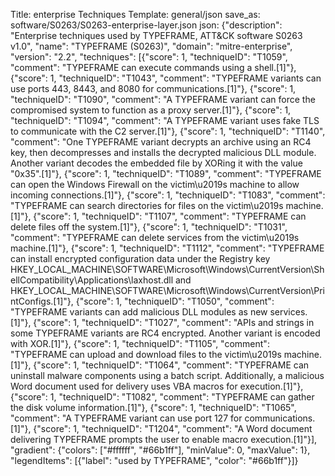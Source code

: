 Title: enterprise Techniques
Template: general/json
save_as: software/S0263/S0263-enterprise-layer.json
json: {"description": "Enterprise techniques used by TYPEFRAME, ATT&CK software S0263 v1.0", "name": "TYPEFRAME (S0263)", "domain": "mitre-enterprise", "version": "2.2", "techniques": [{"score": 1, "techniqueID": "T1059", "comment": "TYPEFRAME can execute commands using a shell.[1]"}, {"score": 1, "techniqueID": "T1043", "comment": "TYPEFRAME variants can use ports 443, 8443, and 8080 for communications.[1]"}, {"score": 1, "techniqueID": "T1090", "comment": "A TYPEFRAME variant can force the compromised system to function as a proxy server.[1]"}, {"score": 1, "techniqueID": "T1094", "comment": "A TYPEFRAME variant uses fake TLS to communicate with the C2 server.[1]"}, {"score": 1, "techniqueID": "T1140", "comment": "One TYPEFRAME variant decrypts an archive using an RC4 key, then decompresses and installs the decrypted malicious DLL module. Another variant decodes the embedded file by XORing it with the value \"0x35\".[1]"}, {"score": 1, "techniqueID": "T1089", "comment": "TYPEFRAME can open the Windows Firewall on the victim\u2019s machine to allow incoming connections.[1]"}, {"score": 1, "techniqueID": "T1083", "comment": "TYPEFRAME can search directories for files on the victim\u2019s machine.[1]"}, {"score": 1, "techniqueID": "T1107", "comment": "TYPEFRAME can delete files off the system.[1]"}, {"score": 1, "techniqueID": "T1031", "comment": "TYPEFRAME can delete services from the victim\u2019s machine.[1]"}, {"score": 1, "techniqueID": "T1112", "comment": "TYPEFRAME can install encrypted configuration data under the Registry key HKEY_LOCAL_MACHINE\\SOFTWARE\\Microsoft\\Windows\\CurrentVersion\\ShellCompatibility\\Applications\\laxhost.dll and HKEY_LOCAL_MACHINE\\SOFTWARE\\Microsoft\\Windows\\CurrentVersion\\PrintConfigs.[1]"}, {"score": 1, "techniqueID": "T1050", "comment": "TYPEFRAME variants can add malicious DLL modules as new services.[1]"}, {"score": 1, "techniqueID": "T1027", "comment": "APIs and strings in some TYPEFRAME variants are RC4 encrypted. Another variant is encoded with XOR.[1]"}, {"score": 1, "techniqueID": "T1105", "comment": "TYPEFRAME can upload and download files to the victim\u2019s machine.[1]"}, {"score": 1, "techniqueID": "T1064", "comment": "TYPEFRAME can uninstall malware components using a batch script. Additionally, a malicious Word document used for delivery uses VBA macros for execution.[1]"}, {"score": 1, "techniqueID": "T1082", "comment": "TYPEFRAME can gather the disk volume information.[1]"}, {"score": 1, "techniqueID": "T1065", "comment": "A TYPEFRAME variant can use port 127 for communications.[1]"}, {"score": 1, "techniqueID": "T1204", "comment": "A Word document delivering TYPEFRAME prompts the user to enable macro execution.[1]"}], "gradient": {"colors": ["#ffffff", "#66b1ff"], "minValue": 0, "maxValue": 1}, "legendItems": [{"label": "used by TYPEFRAME", "color": "#66b1ff"}]}